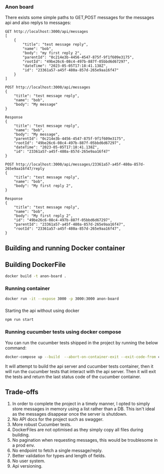 ### Anon board

There exists some simple paths to GET,POST messages for the messages api and also replys to messages:

```
GET http://localhost:3000/api/messages
[
    {
        "title": "test message reply",
        "name": "bob",
        "body": "my first reply 2",
        "parentId": "0c214e3b-4456-4547-875f-9f1f609e3175",
        "rootId": "49be26c6-08c4-497b-887f-05bbd6d67297",
        "dateTime": "2023-05-05T17:18:41.138Z",
        "id": "23361a57-a45f-480a-857d-265e9aa16f47"
    }
]

POST http://localhost:3000/api/messages
{
    "title": "test message reply",
    "name": "bob",
    "body": "My message"
}

Response
{
    "title": "test message reply",
    "name": "bob",
    "body": "My message",
    "parentId": "0c214e3b-4456-4547-875f-9f1f609e3175",
    "rootId": "49be26c6-08c4-497b-887f-05bbd6d67297",
    "dateTime": "2023-05-05T17:18:41.138Z",
    "id": "23361a57-a45f-480a-857d-265e9aa16f47"
}

POST http://localhost:3000/api/messages/23361a57-a45f-480a-857d-265e9aa16f47/reply
{
    "title": "test message reply",
    "name": "bob",
    "body": "My first reply 2",
}

Response
{
    "title": "test message reply",
    "name": "bob",
    "body": "My first reply 2",
    "id": "49be26c6-08c4-497b-887f-05bbd6d67297",
    "parentId": "23361a57-a45f-480a-857d-265e9aa16f47",
    "rootId": "23361a57-a45f-480a-857d-265e9aa16f47",
}
```


## Building and running Docker container

## Building DockerFile
```bash
docker build -t anon-board .
```

### Running container
```bash
docker run -it --expose 3000 -p 3000:3000 anon-board
```

### 
Starting the api without using docker
```
npm run start
```

### Running cucumber tests using docker compose
You can run the cucumber tests shipped in the project by running the below command:
```bash
docker-compose up --build  --abort-on-container-exit --exit-code-from cucumber
```
It will attempt to build the api server and cucumber tests container, then it will run the cucumber tests that interact with the api server.
Then it will exit the tests and return the last status code of the cucumber container.

## Trade-offs
1. In order to complete the project in a timely manner, I opted to simply store messages in memory using a list rather than a DB.
This isn't ideal as the messages disappear once the server is shutdown.
2. No API docs for the project such as swagger.
3. More robust Cucumber tests.
4. DockerFiles are not optimised as they simply copy all files during building.
5. No pagination when requesting messages, this would be troublesome in a prod env.
6. No endpoint to fetch a single message/reply.
7. Better validation for types and length of fields.
8. No user system.
9. Api versioning.


